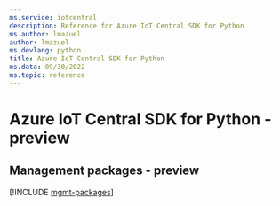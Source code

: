 ```yaml
---
ms.service: iotcentral
description: Reference for Azure IoT Central SDK for Python
ms.author: lmazuel
author: lmazuel
ms.devlang: python
title: Azure IoT Central SDK for Python
ms.data: 09/30/2022
ms.topic: reference
---
```

# Azure IoT Central SDK for Python - preview

## Management packages - preview
[!INCLUDE [mgmt-packages](iot-central-mgmt-index.md)]